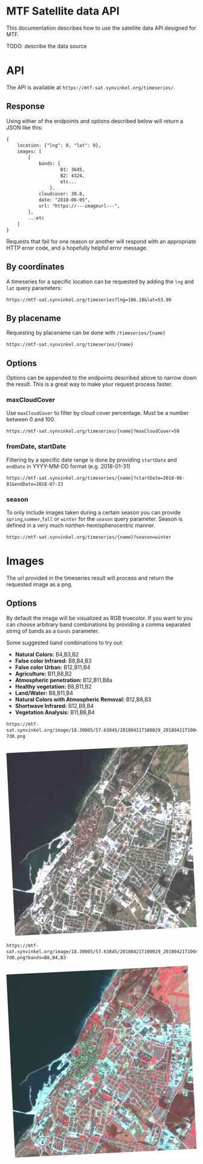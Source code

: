 
# MTF Satellite data API

This documentation describes how to use the satellite data API designed for MTF.

TODO: describe the data source

# API

The API is available at `https://mtf-sat.synvinkel.org/timeseries/`.

## Response

Using either of the endpoints and options described below will return a JSON like this:

```
{
    location: {"lng": 0, "lat": 0},
    images: [
        {
            bands: {
                    B1: 3645,
                    B2: 4324,
                    etc...
                },
            cloudcover: 30.8,
            date: "2018-06-05",
            url: "https://---imageurl---",
        },
        ...etc
    ]
}
```

Requests that fail for one reason or another will respond with an appropriate HTTP error code, and a hopefully helpful error message.

## By coordinates

A timeseries for a specific location can be requested by adding the `lng` and `lat` query parameters:

```
https://mtf-sat.synvinkel.org/timeseries?lng=106.18&lat=53.98
```

## By placename

Requesting by placename can be done with `/timeseries/{name}`

```
https://mtf-sat.synvinkel.org/timeseries/{name}
```

## Options

Options can be appended to the endpoints described above to narrow down the result. This is a great way to make your request process faster.

### maxCloudCover

Use `maxCloudCover` to filter by cloud cover percentage. Must be a number between 0 and 100.

```
https://mtf-sat.synvinkel.org/timeseries/{name}?maxCloudCover=50
```

### fromDate, startDate

Filtering by a specific date range is done by providing `startDate` and `endDate` in YYYY-MM-DD format (e.g. 2018-01-31) 

```
https://mtf-sat.synvinkel.org/timeseries/{name}?startDate=2018-06-01&endDate=2018-07-23
```

### season

To only include images taken during a certain season you can provide `spring`,`summer`,`fall` or `winter` for the `season` query parameter. Season is defined in a very much northen-hemispherocentric manner.

```
https://mtf-sat.synvinkel.org/timeseries/{name}?season=winter
```

# Images

The url provided in the timeseries result will process and return the requested image as a png. 

## Options

By default the image will be visualized as RGB truecolor. If you want to you can choose arbitrary band combinations by providing a comma separated string of bands as a `bands` parameter.

Some suggested band combinations to try out:

* **Natural Colors:** B4,B3,B2
* **False color Infrared:** B8,B4,B3
* **False color Urban:** B12,B11,B4
* **Agriculture:** B11,B8,B2
* **Atmospheric penetration:** B12,B11,B8a
* **Healthy vegetation:** B8,B11,B2
* **Land/Water:** B8,B11,B4
* **Natural Colors with Atmospheric Removal:** B12,B8,B3
* **Shortwave Infrared:** B12,B8,B4
* **Vegetation Analysis:** B11,B8,B4

```
https://mtf-sat.synvinkel.org/image/18.30005/57.63845/20180421T100029_20180421T100427_T33VXD-7d0.png
```
![rgb visualization](images/20180421T100029_20180421T100427_T33VXD-7d0.png)
```
https://mtf-sat.synvinkel.org/image/18.30005/57.63845/20180421T100029_20180421T100427_T33VXD-7d0.png?bands=B8,B4,B3
```
![false color visualization](images/20180421T100029_20180421T100427_T33VXD-7d0_falsecolor.png)


